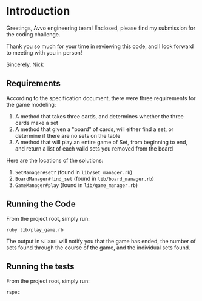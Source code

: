 # Introduction

Greetings, Avvo engineering team! Enclosed, please find my submission for the coding challenge.

Thank you so much for your time in reviewing this code, and I look forward to meeting with you in person!

Sincerely,
Nick

## Requirements

According to the specification document, there were three requirements for the game modeling:

1. A method that takes three cards, and determines whether the three cards make a set
2. A method that given a "board" of cards, will either find a set, or determine if there are no sets on the table
3. A method that will play an entire game of Set, from beginning to end, and return a list of each valid sets
you removed from the board

Here are the locations of the solutions:

1. `SetManager#set?` (found in `lib/set_manager.rb`)
2. `BoardManager#find_set` (found in `lib/board_manager.rb`)
3. `GameManager#play` (found in `lib/game_manager.rb`)

## Running the Code

From the project root, simply run:

`ruby lib/play_game.rb`

The output in `STDOUT` will notify you that the game has ended, the number of sets found through the course of the game, and the individual sets found.

## Running the tests

From the project root, simply run:

`rspec`
